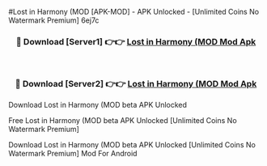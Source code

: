 #Lost in Harmony (MOD [APK-MOD] - APK Unlocked - [Unlimited Coins No Watermark Premium] 6ej7c



<div align="center">

<h3>🔴 Download [Server1] 👉👉 <a href="https://momento.my/?title=Lost_in_Harmony_(MOD">Lost in Harmony (MOD Mod Apk</a></h3><br>

<h3>🔴 Download [Server2] 👉👉 <a href="https://momento.my/?title=Lost_in_Harmony_(MOD">Lost in Harmony (MOD Mod Apk</a></h3>
</div>



Download Lost in Harmony (MOD beta APK Unlocked

Free Lost in Harmony (MOD beta APK Unlocked [Unlimited Coins No Watermark Premium]

Download Lost in Harmony (MOD beta APK Unlocked [Unlimited Coins No Watermark Premium] Mod For Android
